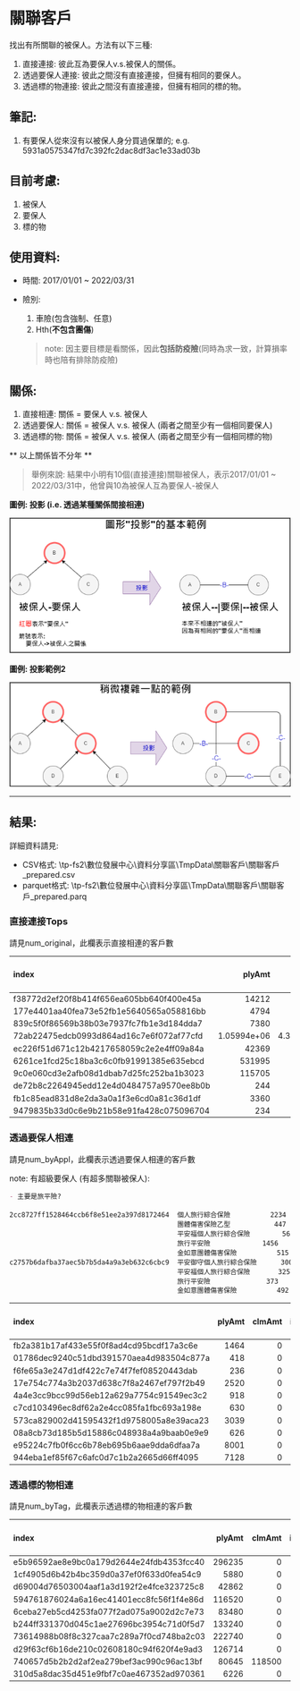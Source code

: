 # 關聯客戶

找出有所關聯的被保人。方法有以下三種:
1. 直接連接: 彼此互為要保人v.s.被保人的關係。
2. 透過要保人連接: 彼此之間沒有直接連接，但擁有相同的要保人。
3. 透過標的物連接: 彼此之間沒有直接連接，但擁有相同的標的物。

## 筆記:
1. 有要保人從來沒有以被保人身分買過保單的; e.g. 5931a0575347fd7c392fc2dac8df3ac1e33ad03b

## 目前考慮:

1. 被保人
2. 要保人
3. 標的物

## 使用資料:

* 時間:
	2017/01/01 ~ 2022/03/31

* 險別:
	1. 車險(包含強制、任意)
	2. Hth(**不包含團傷**) 
	> note: 因主要目標是看關係，因此**包括防疫險**(同時為求一致，計算損率時也陪有排除防疫險)

## 關係:

1. 直接相連: 關係 = 要保人 v.s. 被保人
2. 透過要保人: 關係 = 被保人 v.s. 被保人 (兩者之間至少有一個相同要保人)
3. 透過標的物: 關係 = 被保人 v.s. 被保人 (兩者之間至少有一個相同標的物)

** 以上關係皆不分年 **
> 舉例來說: 結果中小明有10個(直接連接)關聯被保人，表示2017/01/01 ~ 2022/03/31中，他曾與10為被保人互為要保人-被保人


**圖例: 投影 (i.e. 透過某種關係間接相連)**

![alt network_intro](./img/說明/投影圖說明.drawio.png)


**圖例: 投影範例2**

![alt network_intro](./img/說明/投影圖說明2.drawio.png)


---

## 結果:

詳細資料請見: 

- CSV格式: \\tp-fs2\數位發展中心\資料分享區\TmpData\關聯客戶\關聯客戶_prepared.csv
- parquet格式: \\tp-fs2\數位發展中心\資料分享區\TmpData\關聯客戶\關聯客戶_prepared.parq


### 直接連接Tops

請見num_original，此欄表示直接相連的客戶數

| index                                    |           plyAmt |           clmAmt |   ipolicy |   clmed_iply |   num_original |   num_byAppl |   num_byTag |   clm_rate |   clm_ratio |   plyAmt_直接連接 |   clmAmt_直接連接 |   ipolicy_直接連接 |   clmed_iply_直接連接 |   clm_rate_直接連接 |   clm_ratio_直接連接 |   plyAmt_通過標的物 |   clmAmt_通過標的物 |   ipolicy_通過標的物 |   clmed_iply_通過標的物 |   clm_rate_通過標的物 |   clm_ratio_通過標的物 |   plyAmt_通過要保 |   clmAmt_通過要保 |   ipolicy_通過要保 |   clmed_iply_通過要保 |   clm_rate_通過要保 |   clm_ratio_通過要保 |                                                                              
|:-----------------------------------------|-----------------:|-----------------:|----------:|-------------:|---------------:|-------------:|------------:|-----------:|------------:|------------------:|------------------:|-------------------:|----------------------:|--------------------:|---------------------:|--------------------:|--------------------:|---------------------:|------------------------:|----------------------:|-----------------------:|------------------:|------------------:|-------------------:|----------------------:|--------------------:|---------------------:|
| f38772d2ef20f8b414f656ea605bb640f400e45a |  14212           |      0           |       116 |            0 |           1150 |         1609 |           1 |   0        |   0         |       7.69403e+06 |       2.88564e+06 |              16215 |                    95 |            0.375049 |           0.00585877 |                   0 |                   0 |                    0 |                       0 |                   nan |                    nan |       1.21848e+07 |       7.37385e+06 |              18364 |                   143 |            0.60517  |           0.00778697 |
| 177e4401aa40fea73e52fb1e5640565a058816bb |   4794           |      0           |       102 |            0 |            732 |          804 |           1 |   0        |   0         |       4.55846e+06 |       1.33986e+06 |               1877 |                    56 |            0.293929 |           0.0298348  |                   0 |                   0 |                    0 |                       0 |                   nan |                    nan |       5.23337e+06 |       2.83131e+06 |               2177 |                    79 |            0.541011 |           0.0362885  |
| 839c5f0f86569b38b03e7937fc7fb1e3d184dda7 |   7380           |      0           |        60 |            0 |            717 |         1511 |           1 |   0        |   0         |       5.73445e+06 |  697823           |              14843 |                    30 |            0.12169  |           0.00202115 |                   0 |                   0 |                    0 |                       0 |                   nan |                    nan |       1.07332e+07 |       3.52882e+06 |              17800 |                   117 |            0.328775 |           0.00657303 |
| 72ab22475edcb0993d864ad16c7e6f072af77cfd |      1.05994e+06 |      4.34288e+06 |       215 |           15 |            654 |          683 |           1 |   4.09731  |   0.0697674 |       9.19632e+06 |       6.65887e+06 |               5094 |                    88 |            0.72408  |           0.0172752  |                   0 |                   0 |                    0 |                       0 |                   nan |                    nan |       9.62653e+06 |       6.65887e+06 |               5457 |                    88 |            0.691721 |           0.0161261  |
| ec226f51d671c12b4217658059c2e2e4ff09a84a |  42369           |  33000           |        39 |            3 |            439 |          461 |           2 |   0.778871 |   0.0769231 |       1.49862e+06 |  247492           |               1270 |                    18 |            0.165147 |           0.0141732  |              223115 |                   0 |                   20 |                       0 |                     0 |                      0 |       1.64889e+06 |  255192           |               1408 |                    23 |            0.154766 |           0.0163352  |
| 6261ce1fcd25c18ba3c6c0fb91991385e635ebcd | 531995           | 234610           |       400 |            5 |            414 |          507 |           2 |   0.441    |   0.0125    |       6.35487e+06 |       3.20405e+06 |              17594 |                    95 |            0.504188 |           0.00539957 |                1555 |                   0 |                    1 |                       0 |                     0 |                      0 |       8.85134e+06 |       3.90832e+06 |              18597 |                   128 |            0.441551 |           0.00688283 |
| 9c0e060cd3e2afb08d1dbab7d25fc252ba1b3023 | 115705           |      0           |       130 |            0 |            382 |         1479 |           1 |   0        |   0         |       4.91369e+06 |       4.89391e+06 |               3174 |                    71 |            0.995974 |           0.0223693  |                   0 |                   0 |                    0 |                       0 |                   nan |                    nan |       2.37778e+08 |       1.50946e+08 |              93427 |                  3031 |            0.634821 |           0.0324424  |
| de72b8c2264945edd12e4d0484757a9570ee8b0b |    244           |      0           |         2 |            0 |            380 |          800 |           1 |   0        |   0         |       2.73087e+06 |       1.38478e+06 |              10807 |                    24 |            0.507084 |           0.00222078 |                   0 |                   0 |                    0 |                       0 |                   nan |                    nan |       5.34016e+06 |       1.74616e+06 |              14271 |                    47 |            0.326987 |           0.00329339 |
| fb1c85ead831d8e2da3a0a1f3e6cd0a81c36d1df |   3360           |      0           |        88 |            0 |            379 |          408 |           1 |   0        |   0         |       4.49338e+06 |       1.57663e+06 |               4489 |                    64 |            0.350879 |           0.0142571  |                   0 |                   0 |                    0 |                       0 |                   nan |                    nan |       4.6269e+06  |       1.65363e+06 |               4660 |                    69 |            0.357395 |           0.0148069  |
| 9479835b33d0c6e9b21b58e91fa428c075096704 |    234           |      0           |         6 |            0 |            356 |          428 |           1 |   0        |   0         |       1.75763e+06 |  671157           |               1463 |                    23 |            0.381854 |           0.0157211  |                   0 |                   0 |                    0 |                       0 |                   nan |                    nan |       2.15337e+06 |  671157           |               1722 |                    23 |            0.311677 |           0.0133566  |

### 透過要保人相連

請見num_byAppl，此欄表示透過要保人相連的客戶數

note: 有超級要保人 (有超多關聯被保人):
```markdown
- 主要是旅平險?

2cc8727ff1528464ccb6f8e51ee2a397d8172464  個人旅行綜合保險          2234
                                          團體傷害保險乙型           447
                                          平安福個人旅行綜合保險        565
                                          旅行平安險             1456
                                          金如意團體傷害保險          515
c2757b6dafba37aec5b7b5da4a9a3eb632c6cbc9  平安御守個人旅行綜合保險      3003
                                          平安福個人旅行綜合保險       3257
                                          旅行平安險              373
                                          金如意團體傷害保險          492
```

| index                                    |   plyAmt |   clmAmt |   ipolicy |   clmed_iply |   num_original |   num_byAppl |   num_byTag |   clm_rate |   clm_ratio |   plyAmt_直接連接 |   clmAmt_直接連接 |   ipolicy_直接連接 |   clmed_iply_直接連接 |   clm_rate_直接連接 |   clm_ratio_直接連接 |   plyAmt_通過標的物 |   clmAmt_通過標的物 |   ipolicy_通過標的物 |   clmed_iply_通過標的物 |   clm_rate_通過標的物 |   clm_ratio_通過標的物 |   plyAmt_通過要保 |   clmAmt_通過要保 |   ipolicy_通過要保 |   clmed_iply_通過要保 |   clm_rate_通過要保 |   clm_ratio_通過要保 |
|:-----------------------------------------|---------:|---------:|----------:|-------------:|---------------:|-------------:|------------:|-----------:|------------:|------------------:|------------------:|-------------------:|----------------------:|--------------------:|---------------------:|--------------------:|--------------------:|---------------------:|------------------------:|----------------------:|-----------------------:|------------------:|------------------:|-------------------:|----------------------:|--------------------:|---------------------:|
| fb2a381b17af433e55f0f8ad4cd95bcdf17a3c6e |     1464 |        0 |        15 |            0 |              2 |         6746 |           1 |          0 |           0 |                 0 |                 0 |                  0 |                     0 |                 nan |                  nan |                   0 |                   0 |                    0 |                       0 |                   nan |                    nan |       1.31606e+08 |       9.14429e+07 |              82992 |                  1729 |            0.694823 |           0.0208333  |
| 01786dec9240c51dbd391570aea4d983504c877a |      418 |        0 |         4 |            0 |              2 |         6147 |           1 |          0 |           0 |                 0 |                 0 |                  0 |                     0 |                 nan |                  nan |                   0 |                   0 |                    0 |                       0 |                   nan |                    nan |       1.09343e+08 |       7.6318e+07  |              72978 |                  1481 |            0.69797  |           0.0202938  |
| f6fe65a3e247d1df422c7e74f7fef08520443dab |      236 |        0 |         4 |            0 |              2 |         5526 |           1 |          0 |           0 |                 0 |                 0 |                  0 |                     0 |                 nan |                  nan |                   0 |                   0 |                    0 |                       0 |                   nan |                    nan |       1.0071e+07  |       1.7069e+06  |              22647 |                    70 |            0.169487 |           0.00309092 |
| 17e754c774a3b2037d638c7f8a2467ef797f2b49 |     2520 |        0 |         6 |            0 |              2 |         5515 |           1 |          0 |           0 |                 0 |                 0 |                  0 |                     0 |                 nan |                  nan |                   0 |                   0 |                    0 |                       0 |                   nan |                    nan |       1.47753e+07 |       3.97787e+06 |              27029 |                   138 |            0.269223 |           0.00510563 |
| 4a4e3cc9bcc99d56eb12a629a7754c91549ec3c2 |      918 |        0 |        15 |            0 |              3 |         5514 |           1 |          0 |           0 |                 0 |                 0 |                  0 |                     0 |                 nan |                  nan |                   0 |                   0 |                    0 |                       0 |                   nan |                    nan |       1.74802e+07 |       7.8994e+06  |              25491 |                   140 |            0.451905 |           0.00549213 |
| c7cd103496ec8df62a2e4cc085fa1fbc693a198e |      630 |        0 |        15 |            0 |              3 |         5514 |           1 |          0 |           0 |                 0 |                 0 |                  0 |                     0 |                 nan |                  nan |                   0 |                   0 |                    0 |                       0 |                   nan |                    nan |       1.74805e+07 |       7.8994e+06  |              25491 |                   140 |            0.451898 |           0.00549213 |
| 573ca829002d41595432f1d9758005a8e39aca23 |     3039 |        0 |         9 |            0 |              2 |         5455 |           1 |          0 |           0 |                 0 |                 0 |                  0 |                     0 |                 nan |                  nan |                   0 |                   0 |                    0 |                       0 |                   nan |                    nan |       1.28542e+07 |       2.54278e+06 |              23966 |                   117 |            0.197817 |           0.00488192 |
| 08a8cb73d185b5d15886c048938a4a9baab0e9e9 |      626 |        0 |        18 |            0 |              2 |         5413 |           1 |          0 |           0 |                 0 |                 0 |                  0 |                     0 |                 nan |                  nan |                   0 |                   0 |                    0 |                       0 |                   nan |                    nan |       1.28145e+07 |       2.53648e+06 |              24448 |                   112 |            0.197938 |           0.00458115 |
| e95224c7fb0f6cc6b78eb695b6aae9dda6dfaa7a |     8001 |        0 |        30 |            0 |              2 |         5400 |           1 |          0 |           0 |                 0 |                 0 |                  0 |                     0 |                 nan |                  nan |                   0 |                   0 |                    0 |                       0 |                   nan |                    nan |       1.25942e+07 |       2.82648e+06 |              26473 |                   119 |            0.224427 |           0.00449515 |
| 944eba1ef85f67c6afc0d7c1b2a2665d66ff4095 |     7128 |        0 |        16 |            0 |              2 |         5338 |           1 |          0 |           0 |                 0 |                 0 |                  0 |                     0 |                 nan |                  nan |                   0 |                   0 |                    0 |                       0 |                   nan |                    nan |       1.27418e+07 |       2.53648e+06 |              23189 |                   112 |            0.199068 |           0.00482988 |


### 透過標的物相連

請見num_byTag，此欄表示透過標的物相連的客戶數

| index                                    |   plyAmt |   clmAmt |   ipolicy |   clmed_iply |   num_original |   num_byAppl |   num_byTag |   clm_rate |   clm_ratio |   plyAmt_直接連接 |   clmAmt_直接連接 |   ipolicy_直接連接 |   clmed_iply_直接連接 |   clm_rate_直接連接 |   clm_ratio_直接連接 |   plyAmt_通過標的物 |   clmAmt_通過標的物 |   ipolicy_通過標的物 |   clmed_iply_通過標的物 |   clm_rate_通過標的物 |   clm_ratio_通過標的物 |   plyAmt_通過要保 |   clmAmt_通過要保 |   ipolicy_通過要保 |   clmed_iply_通過要保 |   clm_rate_通過要保 |   clm_ratio_通過要保 |
|:-----------------------------------------|---------:|---------:|----------:|-------------:|---------------:|-------------:|------------:|-----------:|------------:|------------------:|------------------:|-------------------:|----------------------:|--------------------:|---------------------:|--------------------:|--------------------:|---------------------:|------------------------:|----------------------:|-----------------------:|------------------:|------------------:|-------------------:|----------------------:|--------------------:|---------------------:|
| e5b96592ae8e9bc0a179d2644e24fdb4353fcc40 |   296235 |        0 |        40 |            0 |              1 |            1 |          19 |     0      |    0        |                 0 |                 0 |                  0 |                     0 |           nan       |           nan        |    996479           |    394419           |                  627 |                      19 |              0.395813 |              0.030303  |                 0 |                 0 |                  0 |                     0 |           nan       |           nan        |
| 1cf4905d6b42b4bc359d0a37ef0f633d0fea54c9 |     5880 |        0 |         6 |            0 |              1 |            1 |          17 |     0      |    0        |                 0 |                 0 |                  0 |                     0 |           nan       |           nan        |    481981           |    782952           |                  143 |                      12 |              1.62445  |              0.0839161 |                 0 |                 0 |                  0 |                     0 |           nan       |           nan        |
| d69004d76503004aaf1a3d192f2e4fce323725c8 |    42862 |        0 |         6 |            0 |              2 |            2 |          14 |     0      |    0        |            641470 |                 0 |                 95 |                     0 |             0       |             0        |    734198           |    179300           |                  340 |                       9 |              0.244212 |              0.0264706 |            641470 |                 0 |                 95 |                     0 |             0       |             0        |
| 594761876024a6a16ec41401ecc8fc56f1f4e86d |   116520 |        0 |        40 |            0 |              1 |            1 |          13 |     0      |    0        |                 0 |                 0 |                  0 |                     0 |           nan       |           nan        |         0           |         0           |                    0 |                       0 |            nan        |            nan         |                 0 |                 0 |                  0 |                     0 |           nan       |           nan        |
| 6ceba27eb5cd4253fa077f2ad075a9002d2c7e73 |    83480 |        0 |        60 |            0 |              3 |            3 |          13 |     0      |    0        |             47868 |                 0 |                 20 |                     0 |             0       |             0        |    423720           |         1.76942e+06 |                   79 |                       8 |              4.17591  |              0.101266  |             47868 |                 0 |                 20 |                     0 |             0       |             0        |
| b244ff331370d045c1ae27696bc3954c71d0f5d7 |   133240 |        0 |        50 |            0 |              4 |            4 |          13 |     0      |    0        |            337855 |            544095 |                 35 |                    10 |             1.61044 |             0.285714 |         1.13612e+06 |    222493           |                  214 |                      13 |              0.195835 |              0.0607477 |            337855 |            544095 |                 35 |                    10 |             1.61044 |             0.285714 |
| 73614988b08f8c327caa7c289a7f0cd748ba2c03 |   222740 |        0 |        40 |            0 |              1 |            1 |          12 |     0      |    0        |                 0 |                 0 |                  0 |                     0 |           nan       |           nan        |    257683           |     73880           |                   70 |                       2 |              0.286709 |              0.0285714 |                 0 |                 0 |                  0 |                     0 |           nan       |           nan        |
| d29f63cf6b16de210c02608180c94f620f4e9ad3 |   126714 |        0 |        15 |            0 |              1 |            1 |          12 |     0      |    0        |                 0 |                 0 |                  0 |                     0 |           nan       |           nan        |    227476           |     28400           |                   36 |                       2 |              0.124848 |              0.0555556 |                 0 |                 0 |                  0 |                     0 |           nan       |           nan        |
| 740657d5b2b2d2af2ea279bef3ac990c96ac13bf |    80645 |   118500 |        35 |            5 |              1 |            1 |          11 |     1.4694 |    0.142857 |                 0 |                 0 |                  0 |                     0 |           nan       |           nan        |    452584           |         0           |                   94 |                       0 |              0        |              0         |                 0 |                 0 |                  0 |                     0 |           nan       |           nan        |
| 310d5a8dac35d451e9fbf7c0ae467352ad970361 |     6226 |        0 |         2 |            0 |              1 |            1 |          11 |     0      |    0        |                 0 |                 0 |                  0 |                     0 |           nan       |           nan        |     53710           |         0           |                   33 |                       0 |              0        |              0         |                 0 |                 0 |                  0 |                     0 |           nan       |           nan        |

